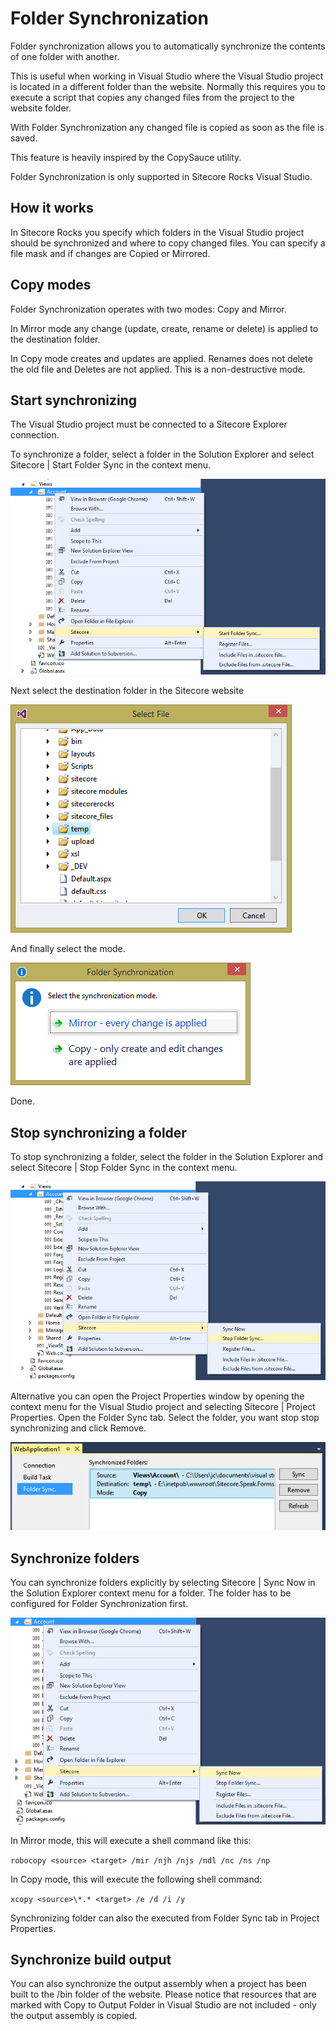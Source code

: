 # Folder Synchronization

Folder synchronization allows you to automatically synchronize the contents of one folder with another.

This is useful when working in Visual Studio where the Visual Studio project is located in a different folder than the website. Normally this requires you to execute a script that copies any changed files from the project to the website folder.

With Folder Synchronization any changed file is copied as soon as the file is saved.

This feature is heavily inspired by the CopySauce utility.

Folder Synchronization is only supported in Sitecore Rocks Visual Studio.

## How it works
In Sitecore Rocks you specify which folders in the Visual Studio project should be synchronized and where to copy changed files. You can specify a file mask and if changes are Copied or Mirrored.

## Copy modes
Folder Synchronization operates with two modes: Copy and Mirror.

In Mirror mode any change (update, create, rename or delete) is applied to the destination folder.

In Copy mode creates and updates are applied. Renames does not delete the old file and Deletes are not applied. This is a non-destructive mode.  
 
## Start synchronizing
The Visual Studio project must be connected to a Sitecore Explorer connection.

To synchronize a folder, select a folder in the Solution Explorer and select Sitecore | Start Folder Sync in the context menu.

![](img/FolderSynchronization1.png)

Next select the destination folder in the Sitecore website

![](img/FolderSynchronization2.png)

And finally select the mode.

![](img/FolderSynchronization3.png)

Done.

## Stop synchronizing a folder

To stop synchronizing a folder, select the folder in the Solution Explorer and select Sitecore | Stop Folder Sync in the context menu.  

![](img/FolderSynchronization4.png)

Alternative you can open the Project Properties window by opening the context menu for the Visual Studio project and selecting Sitecore | Project Properties. Open the Folder Sync tab. Select the folder, you want stop stop synchronizing and click Remove.

![](img/FolderSynchronization5.png)

## Synchronize folders
You can synchronize folders explicitly by selecting Sitecore | Sync Now in the Solution Explorer context menu for a folder. The folder has to be configured for Folder Synchronization first.

![](img/FolderSynchronization6.png)

In Mirror mode, this will execute a shell command like this:

`robocopy <source> <target> /mir /njh /njs /ndl /nc /ns /np`

In Copy mode, this will execute the following shell command:   

`xcopy <source>\*.* <target> /e /d /i /y`

Synchronizing folder can also the executed from Folder Sync tab in Project Properties.

## Synchronize build output
You can also synchronize the output assembly when a project has been built to the /bin folder of the website. Please notice that resources that are marked with Copy to Output Folder in Visual Studio are not included - only the output assembly is copied.
